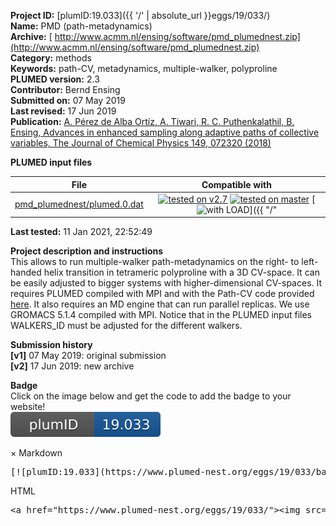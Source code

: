 **Project ID:** [plumID:19.033]({{ '/' | absolute_url }}eggs/19/033/)  
**Name:**  PMD (path-metadynamics)  
**Archive:** [ http://www.acmm.nl/ensing/software/pmd_plumednest.zip](http://www.acmm.nl/ensing/software/pmd_plumednest.zip)  
**Category:**  methods  
**Keywords:**  path-CV, metadynamics, multiple-walker, polyproline  
**PLUMED version:**  2.3  
**Contributor:**  Bernd Ensing  
**Submitted on:** 07 May 2019  
**Last revised:** 17 Jun 2019  
**Publication:** [A. Pérez de Alba Ortíz, A. Tiwari, R. C. Puthenkalathil, B. Ensing, Advances in enhanced sampling along adaptive paths of collective variables, The Journal of Chemical Physics 149, 072320 (2018)](http://dx.doi.org/10.1063/1.5027392)  
  
**PLUMED input files**  
  
| File     | Compatible with |  
|:--------:|:--------:|  
| [pmd_plumednest/plumed.0.dat](./data/pmd_plumednest/plumed.0.dat.md) |  [![tested on v2.7](https://img.shields.io/badge/v2.7-passing-green.svg)](data/pmd_plumednest/plumed.0.dat.plumed.stderr) [![tested on master](https://img.shields.io/badge/master-passing-green.svg)](data/pmd_plumednest/plumed.0.dat.plumed_master.stderr) [![with LOAD](https://img.shields.io/badge/with-LOAD-yellow.svg)]({{ "/" | absolute_url }}badges) |  
  
**Last tested:**  11 Jan 2021, 22:52:49
  
**Project description and instructions**  
This allows to run multiple-walker path-metadynamics on the right- to left-handed helix transition in tetrameric polyproline with a 3D CV-space. It can be easily adjusted to bigger systems with higher-dimensional CV-spaces. It requires PLUMED compiled with MPI and with the Path-CV code provided [here](http://www.acmm.nl/ensing/software/index.html). It also requires an MD engine that can run parallel replicas. We use GROMACS 5.1.4 compiled with MPI. Notice that in the PLUMED input files WALKERS_ID must be adjusted for the different walkers.

  
**Submission history**  
**[v1]** 07 May 2019: original submission  
**[v2]** 17 Jun 2019: new archive  
  
**Badge**  
Click on the image below and get the code to add the badge to your website!  
<img src="./badge.svg" alt="plumeDnest:19.033" id="myBtn" class="badge">
<div id="myModal" class="modal">
  <div class="modal-content">
    <span class="close">&times;</span>
    Markdown<pre>[![plumID:19.033](https://www.plumed-nest.org/eggs/19/033/badge.svg)](https://www.plumed-nest.org/eggs/19/033/)</pre>
    HTML<pre>&lt;a href="https://www.plumed-nest.org/eggs/19/033/"&gt;&lt;img src="https://www.plumed-nest.org/eggs/19/033/badge.svg" alt="plumID:19.033"&gt;&lt;/a&gt;</pre>
  </div>
</div>
